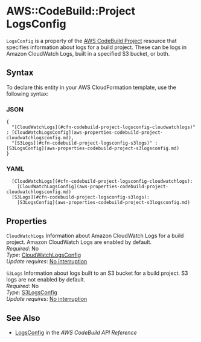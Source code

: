 # AWS::CodeBuild::Project LogsConfig<a name="aws-properties-codebuild-project-logsconfig"></a>

 `LogsConfig` is a property of the [AWS CodeBuild Project](https://docs.aws.amazon.com/AWSCloudFormation/latest/UserGuide/aws-resource-codebuild-project.html) resource that specifies information about logs for a build project\. These can be logs in Amazon CloudWatch Logs, built in a specified S3 bucket, or both\. 

## Syntax<a name="aws-properties-codebuild-project-logsconfig-syntax"></a>

To declare this entity in your AWS CloudFormation template, use the following syntax:

### JSON<a name="aws-properties-codebuild-project-logsconfig-syntax.json"></a>

```
{
  "[CloudWatchLogs](#cfn-codebuild-project-logsconfig-cloudwatchlogs)" : [CloudWatchLogsConfig](aws-properties-codebuild-project-cloudwatchlogsconfig.md),
  "[S3Logs](#cfn-codebuild-project-logsconfig-s3logs)" : [S3LogsConfig](aws-properties-codebuild-project-s3logsconfig.md)
}
```

### YAML<a name="aws-properties-codebuild-project-logsconfig-syntax.yaml"></a>

```
  [CloudWatchLogs](#cfn-codebuild-project-logsconfig-cloudwatchlogs): 
    [CloudWatchLogsConfig](aws-properties-codebuild-project-cloudwatchlogsconfig.md)
  [S3Logs](#cfn-codebuild-project-logsconfig-s3logs): 
    [S3LogsConfig](aws-properties-codebuild-project-s3logsconfig.md)
```

## Properties<a name="aws-properties-codebuild-project-logsconfig-properties"></a>

`CloudWatchLogs`  <a name="cfn-codebuild-project-logsconfig-cloudwatchlogs"></a>
 Information about Amazon CloudWatch Logs for a build project\. Amazon CloudWatch Logs are enabled by default\.   
*Required*: No  
*Type*: [CloudWatchLogsConfig](aws-properties-codebuild-project-cloudwatchlogsconfig.md)  
*Update requires*: [No interruption](https://docs.aws.amazon.com/AWSCloudFormation/latest/UserGuide/using-cfn-updating-stacks-update-behaviors.html#update-no-interrupt)

`S3Logs`  <a name="cfn-codebuild-project-logsconfig-s3logs"></a>
 Information about logs built to an S3 bucket for a build project\. S3 logs are not enabled by default\.   
*Required*: No  
*Type*: [S3LogsConfig](aws-properties-codebuild-project-s3logsconfig.md)  
*Update requires*: [No interruption](https://docs.aws.amazon.com/AWSCloudFormation/latest/UserGuide/using-cfn-updating-stacks-update-behaviors.html#update-no-interrupt)

## See Also<a name="aws-properties-codebuild-project-logsconfig--seealso"></a>
+  [ LogsConfig](https://docs.aws.amazon.com/codebuild/latest/APIReference/API_LogsConfig.html) in the *AWS CodeBuild API Reference* 
